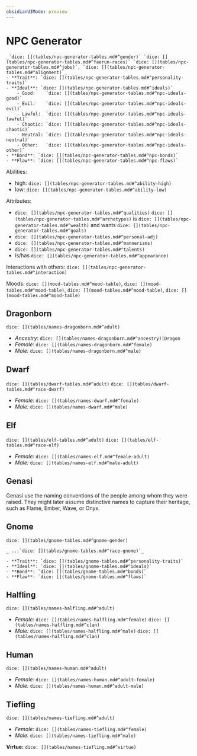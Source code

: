 ```yaml
---
obsidianUIMode: preview
---
```

# NPC Generator

```ad-npc
_`dice: [](tables/npc-generator-tables.md#^gender)` `dice: [](tables/npc-generator-tables.md#^faerun-races)` `dice: [](tables/npc-generator-tables.md#^jobs)`, `dice: [](tables/npc-generator-tables.md#^alignment)`_  
- **Trait**: `dice: [](tables/npc-generator-tables.md#^personality-traits)`
- **Ideal**: `dice: [](tables/npc-generator-tables.md#^ideals)`
    - Good:    `dice: [](tables/npc-generator-tables.md#^npc-ideals-good)`
    - Evil:    `dice: [](tables/npc-generator-tables.md#^npc-ideals-evil)`
    - Lawful:  `dice: [](tables/npc-generator-tables.md#^npc-ideals-lawful)`
    - Chaotic: `dice: [](tables/npc-generator-tables.md#^npc-ideals-chaotic)`
    - Neutral: `dice: [](tables/npc-generator-tables.md#^npc-ideals-neutral)`
    - Other:   `dice: [](tables/npc-generator-tables.md#^npc-ideals-other)`
- **Bond**: `dice: [](tables/npc-generator-tables.md#^npc-bonds)`
- **Flaw**: `dice: [](tables/npc-generator-tables.md#^npc-flaws)`
```
Abilities: 
- high: `dice: [](tables/npc-generator-tables.md#^ability-high)`  
- low: `dice: [](tables/npc-generator-tables.md#^ability-low)`  

Attributes: 
- `dice: [](tables/npc-generator-tables.md#^qualities)` `dice: [](tables/npc-generator-tables.md#^archetypes)`  is `dice: [](tables/npc-generator-tables.md#^wealth)` and wants `dice: [](tables/npc-generator-tables.md#^goals)`  
- `dice: [](tables/npc-generator-tables.md#^personal-adj)`  
- `dice: [](tables/npc-generator-tables.md#^mannerisms)`  
- `dice: [](tables/npc-generator-tables.md#^talents)`  
- is/has `dice: [](tables/npc-generator-tables.md#^appearance)`  

Interactions with others: `dice: [](tables/npc-generator-tables.md#^interaction)`

Moods: `dice: [](mood-tables.md#^mood-table)`, `dice: [](mood-tables.md#^mood-table)`, `dice: [](mood-tables.md#^mood-table)`, `dice: [](mood-tables.md#^mood-table)`

## Dragonborn

`dice: [](tables/names-dragonborn.md#^adult)`  

- *Ancestry*: `dice: [](tables/names-dragonborn.md#^ancestry)|Dragon`
- *Female:* `dice: [](tables/names-dragonborn.md#^female)` 
- *Male:* `dice: [](tables/names-dragonborn.md#^male)` 

## Dwarf
`dice: [](tables/dwarf-tables.md#^adult)` `dice: [](tables/dwarf-tables.md#^race-dwarf)`

- *Female:* `dice: [](tables/names-dwarf.md#^female)` 
- *Male:* `dice: [](tables/names-dwarf.md#^male)` 

## Elf
`dice: [](tables/elf-tables.md#^adult)` `dice: [](tables/elf-tables.md#^race-elf)` 

- *Female:* `dice: [](tables/names-elf.md#^female-adult)` 
- *Male:* `dice: [](tables/names-elf.md#^male-adult)` 

## Genasi
Genasi use the naming conventions of the people among whom they were raised. They might later assume distinctive names to capture their heritage, such as Flame, Ember, Wave, or Onyx.

## Gnome
`dice: [](tables/gnome-tables.md#^gnome-gender)`
```ad-npc
_ ...`dice: [](tables/gnome-tables.md#^race-gnome)`_  

- **Trait**: `dice: [](tables/gnome-tables.md#^personality-traits)`
- **Ideal**: `dice: [](tables/gnome-tables.md#^ideals)`
- **Bond**: `dice: [](tables/gnome-tables.md#^bonds)`
- **Flaw**: `dice: [](tables/gnome-tables.md#^flaws)`
```

## Halfling
`dice: [](tables/names-halfling.md#^adult)`

- *Female:* `dice: [](tables/names-halfling.md#^female)` `dice: [](tables/names-halfling.md#^clan)`
- *Male:* `dice: [](tables/names-halfling.md#^male)` `dice: [](tables/names-halfling.md#^clan)`

## Human
`dice: [](tables/names-human.md#^adult)`

- *Female:* `dice: [](tables/names-human.md#^adult-female)` 
- *Male:* `dice: [](tables/names-human.md#^adult-male)` 

## Tiefling

`dice: [](tables/names-tiefling.md#^adult)`

- *Female:* `dice: [](tables/names-tiefling.md#^female)` 
- *Male:* `dice: [](tables/names-tiefling.md#^male)`

**Virtue:** `dice: [](tables/names-tiefling.md#^virtue)`
